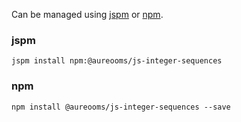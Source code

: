 Can be managed using
[jspm](http://jspm.io)
or [npm](https://github.com/npm/npm).

### jspm
```terminal
jspm install npm:@aureooms/js-integer-sequences
```

### npm
```terminal
npm install @aureooms/js-integer-sequences --save
```
